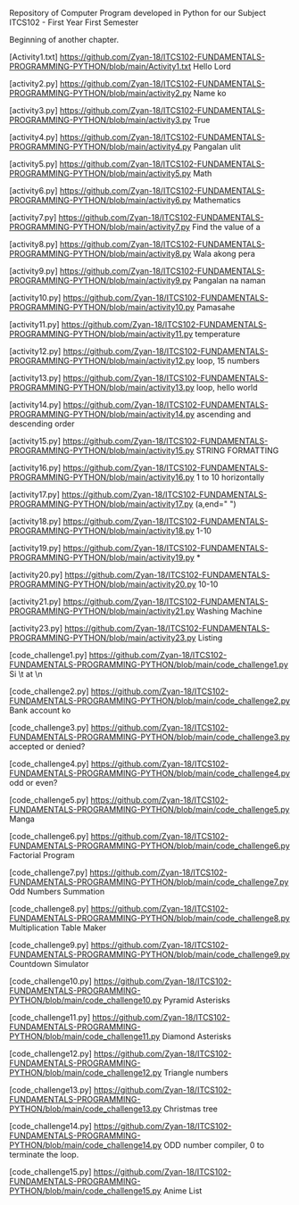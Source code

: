Repository of Computer Program developed in Python for our Subject ITCS102 - First Year First Semester

Beginning of another chapter.

[Activity1.txt] https://github.com/Zyan-18/ITCS102-FUNDAMENTALS-PROGRAMMING-PYTHON/blob/main/Activity1.txt
Hello Lord

[activity2.py] https://github.com/Zyan-18/ITCS102-FUNDAMENTALS-PROGRAMMING-PYTHON/blob/main/activity2.py
Name ko

[activity3.py] https://github.com/Zyan-18/ITCS102-FUNDAMENTALS-PROGRAMMING-PYTHON/blob/main/activity3.py
True

[activity4.py] https://github.com/Zyan-18/ITCS102-FUNDAMENTALS-PROGRAMMING-PYTHON/blob/main/activity4.py
Pangalan ulit

[activity5.py] https://github.com/Zyan-18/ITCS102-FUNDAMENTALS-PROGRAMMING-PYTHON/blob/main/activity5.py
Math

[activity6.py] https://github.com/Zyan-18/ITCS102-FUNDAMENTALS-PROGRAMMING-PYTHON/blob/main/activity6.py
Mathematics

[activity7.py] https://github.com/Zyan-18/ITCS102-FUNDAMENTALS-PROGRAMMING-PYTHON/blob/main/activity7.py
Find the value of a

[activity8.py] https://github.com/Zyan-18/ITCS102-FUNDAMENTALS-PROGRAMMING-PYTHON/blob/main/activity8.py
Wala akong pera

[activity9.py] https://github.com/Zyan-18/ITCS102-FUNDAMENTALS-PROGRAMMING-PYTHON/blob/main/activity9.py
Pangalan na naman

[activity10.py] https://github.com/Zyan-18/ITCS102-FUNDAMENTALS-PROGRAMMING-PYTHON/blob/main/activity10.py
Pamasahe

[activity11.py] https://github.com/Zyan-18/ITCS102-FUNDAMENTALS-PROGRAMMING-PYTHON/blob/main/activity11.py
temperature

[activity12.py] https://github.com/Zyan-18/ITCS102-FUNDAMENTALS-PROGRAMMING-PYTHON/blob/main/activity12.py
loop, 15 numbers

[activity13.py] https://github.com/Zyan-18/ITCS102-FUNDAMENTALS-PROGRAMMING-PYTHON/blob/main/activity13.py
loop, hello world

[activity14.py] https://github.com/Zyan-18/ITCS102-FUNDAMENTALS-PROGRAMMING-PYTHON/blob/main/activity14.py
ascending and descending order

[activity15.py] https://github.com/Zyan-18/ITCS102-FUNDAMENTALS-PROGRAMMING-PYTHON/blob/main/activity15.py
STRING FORMATTING

[activity16.py] https://github.com/Zyan-18/ITCS102-FUNDAMENTALS-PROGRAMMING-PYTHON/blob/main/activity16.py
1 to 10 horizontally

[activity17.py] https://github.com/Zyan-18/ITCS102-FUNDAMENTALS-PROGRAMMING-PYTHON/blob/main/activity17.py
(a,end=" ")

[activity18.py] https://github.com/Zyan-18/ITCS102-FUNDAMENTALS-PROGRAMMING-PYTHON/blob/main/activity18.py
1-10

[activity19.py] https://github.com/Zyan-18/ITCS102-FUNDAMENTALS-PROGRAMMING-PYTHON/blob/main/activity19.py
*

[activity20.py] https://github.com/Zyan-18/ITCS102-FUNDAMENTALS-PROGRAMMING-PYTHON/blob/main/activity20.py
10-10

[activity21.py] https://github.com/Zyan-18/ITCS102-FUNDAMENTALS-PROGRAMMING-PYTHON/blob/main/activity21.py
Washing Machine

[activity23.py] https://github.com/Zyan-18/ITCS102-FUNDAMENTALS-PROGRAMMING-PYTHON/blob/main/activity23.py
Listing


[code_challenge1.py] https://github.com/Zyan-18/ITCS102-FUNDAMENTALS-PROGRAMMING-PYTHON/blob/main/code_challenge1.py
Si \t at \n

[code_challenge2.py] https://github.com/Zyan-18/ITCS102-FUNDAMENTALS-PROGRAMMING-PYTHON/blob/main/code_challenge2.py
Bank account ko

[code_challenge3.py] https://github.com/Zyan-18/ITCS102-FUNDAMENTALS-PROGRAMMING-PYTHON/blob/main/code_challenge3.py
accepted or denied?

[code_challenge4.py] https://github.com/Zyan-18/ITCS102-FUNDAMENTALS-PROGRAMMING-PYTHON/blob/main/code_challenge4.py
odd or even?

[code_challenge5.py] https://github.com/Zyan-18/ITCS102-FUNDAMENTALS-PROGRAMMING-PYTHON/blob/main/code_challenge5.py
Manga

[code_challenge6.py] https://github.com/Zyan-18/ITCS102-FUNDAMENTALS-PROGRAMMING-PYTHON/blob/main/code_challenge6.py
Factorial Program

[code_challenge7.py] https://github.com/Zyan-18/ITCS102-FUNDAMENTALS-PROGRAMMING-PYTHON/blob/main/code_challenge7.py
Odd Numbers Summation

[code_challenge8.py] https://github.com/Zyan-18/ITCS102-FUNDAMENTALS-PROGRAMMING-PYTHON/blob/main/code_challenge8.py
Multiplication Table Maker

[code_challenge9.py] https://github.com/Zyan-18/ITCS102-FUNDAMENTALS-PROGRAMMING-PYTHON/blob/main/code_challenge9.py
Countdown Simulator

[code_challenge10.py] https://github.com/Zyan-18/ITCS102-FUNDAMENTALS-PROGRAMMING-PYTHON/blob/main/code_challenge10.py
Pyramid Asterisks

[code_challenge11.py] https://github.com/Zyan-18/ITCS102-FUNDAMENTALS-PROGRAMMING-PYTHON/blob/main/code_challenge11.py
Diamond Asterisks

[code_challenge12.py] https://github.com/Zyan-18/ITCS102-FUNDAMENTALS-PROGRAMMING-PYTHON/blob/main/code_challenge12.py
Triangle numbers

[code_challenge13.py] https://github.com/Zyan-18/ITCS102-FUNDAMENTALS-PROGRAMMING-PYTHON/blob/main/code_challenge13.py
Christmas tree

[code_challenge14.py] https://github.com/Zyan-18/ITCS102-FUNDAMENTALS-PROGRAMMING-PYTHON/blob/main/code_challenge14.py
ODD number compiler, 0 to terminate the loop.

[code_challenge15.py] https://github.com/Zyan-18/ITCS102-FUNDAMENTALS-PROGRAMMING-PYTHON/blob/main/code_challenge15.py
Anime List
